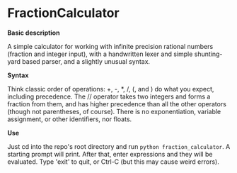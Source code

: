 FractionCalculator
===================

**Basic description**

A simple calculator for working with infinite precision rational numbers (fraction and integer input), with a handwritten lexer and simple shunting-yard based parser, and a slightly unusual syntax.

**Syntax**

Think classic order of operations: +, -, *, /, (, and ) do what you expect, including precedence. The // operator takes two integers and forms a fraction from them, and has higher precedence than all the other operators (though not parentheses, of course). There is no exponentiation, variable assignment, or other identifiers, nor floats.

**Use**

Just cd into the repo's root directory and run `python fraction_calculator`. A starting prompt will print. After that, enter expressions and they will be evaluated. Type 'exit' to quit, or Ctrl-C (but this may cause weird errors).